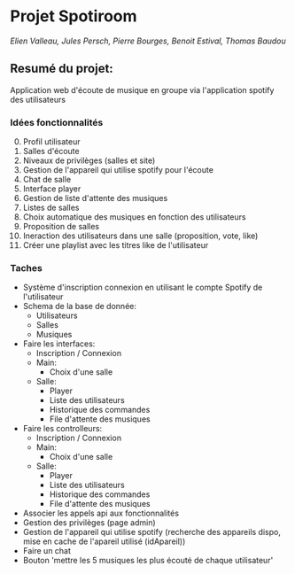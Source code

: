 # Projet Spotiroom
*Elien Valleau, Jules Persch, Pierre Bourges, Benoit Estival, Thomas Baudou*

## Resumé du projet:

Application web d'écoute de musique en groupe via l'application spotify des utilisateurs

### Idées fonctionnalités

0. Profil utilisateur
0. Salles d'écoute
0. Niveaux de privilèges (salles et site)
0. Gestion de l'appareil qui utilise spotify pour l'écoute
0. Chat de salle
0. Interface player
0. Gestion de liste d'attente des musiques
0. Listes de salles
0. Choix automatique des musiques en fonction des utilisateurs
0. Proposition de salles
0. Ineraction des utilisateurs dans une salle (proposition, vote, like)
0. Créer une playlist avec les titres like de l'utilisateur 

### Taches

* Système d'inscription connexion en utilisant le compte Spotify de l'utilisateur
* Schema de la base de donnée:
    * Utilisateurs
    * Salles
    * Musiques
* Faire les interfaces:
    * Inscription / Connexion
    * Main:
        * Choix d'une salle
    * Salle:
        * Player
        * Liste des utilisateurs
        * Historique des commandes
        * File d'attente des musiques
* Faire les controlleurs:
    * Inscription / Connexion
    * Main:
        * Choix d'une salle
    * Salle:
        * Player
        * Liste des utilisateurs
        * Historique des commandes
        * File d'attente des musiques
* Associer les appels api aux fonctionnalités
* Gestion des privilèges (page admin)
* Gestion de l'appareil qui utilise spotify (recherche des appareils dispo, mise en cache de l'apareil utilisé (idApareil))
* Faire un chat
* Bouton 'mettre les 5 musiques les plus écouté de chaque utilisateur'